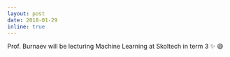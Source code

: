 ```yaml
---
layout: post
date: 2018-01-29
inline: true
---
```


Prof. Burnaev will be lecturing Machine Learning at Skoltech in term 3 :sparkles: :smile:
